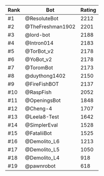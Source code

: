 Rank|Bot|Rating
---|---|---
#1|@ResoluteBot|2212
#2|@TheFreshman1902|2201
#3|@lord-bot|2188
#4|@Intron014|2183
#5|@TorBot_v2|2178
#6|@YoBot_v2|2178
#7|@ToromBot|2173
#8|@duythong1402|2150
#9|@FireFishBOT|2137
#10|@RaspFish|2052
#11|@OpeningsBot|1848
#12|@Cheng-4|1707
#13|@Leela8-Test|1642
#14|@SimplerEval|1528
#15|@FataliiBot|1525
#16|@Demolito_L6|1213
#17|@Demolito_L5|1050
#18|@Demolito_L4|918
#19|@pawnrobot|618
